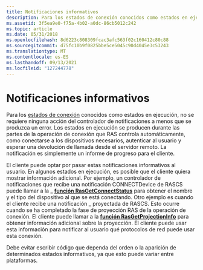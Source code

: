 ```yaml
---
title: Notificaciones informativos
description: Para los estados de conexión conocidos como estados en ejecución, no se requiere ninguna acción del controlador de notificaciones a menos que se produzca un error.
ms.assetid: 3f5ea9e0-f75a-4b02-a0dc-86cb5012c242
ms.topic: article
ms.date: 05/31/2018
ms.openlocfilehash: 8d6223c808309fcac3afc563f02c160412c80c88
ms.sourcegitcommit: d75fc10b9f0825bbe5ce5045c90d4045e3c53243
ms.translationtype: MT
ms.contentlocale: es-ES
ms.lasthandoff: 09/13/2021
ms.locfileid: "127244778"
---
```

# <a name="informational-notifications"></a>Notificaciones informativos

Para los [estados de conexión](connection-states.md) conocidos como estados en ejecución, no se requiere ninguna acción del controlador de notificaciones a menos que se produzca un error. Los estados en ejecución se producen durante las partes de la operación de conexión que RAS controla automáticamente, como conectarse a los dispositivos necesarios, autenticar al usuario y esperar una devolución de llamada desde el servidor remoto. La notificación es simplemente un informe de progreso para el cliente.

El cliente puede optar por pasar estas notificaciones informativos al usuario. En algunos estados en ejecución, es posible que el cliente quiera mostrar información adicional. Por ejemplo, un controlador de notificaciones que recibe una notificación CONNECTDevice de RASCS puede llamar a la \_ [**función RasGetConnectStatus**](/windows/desktop/api/Ras/nf-ras-rasgetconnectstatusa) para obtener el nombre y el tipo del dispositivo al que se está conectando. Otro ejemplo es cuando el cliente recibe una notificación \_ proyectada de RASCS. Esto ocurre cuando se ha completado la fase de proyección RAS de la operación de conexión. El cliente puede llamar a la [**función RasGetProjectionInfo**](/previous-versions/windows/embedded/ms897107(v=msdn.10)) para obtener información adicional sobre la proyección. El cliente puede usar esta información para notificar al usuario qué protocolos de red puede usar esta conexión.

Debe evitar escribir código que dependa del orden o la aparición de determinados estados informativos, ya que esto puede variar entre plataformas.

 

 




